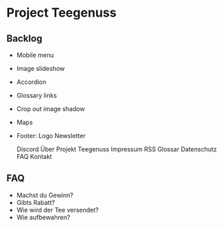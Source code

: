 # Project Teegenuss

## Backlog
- Mobile menu
- Image slideshow
- Accordion
- Glossary links
- Crop out image shadow
- Maps

- Footer:
    Logo        Newsletter

    Discord     Über Projekt Teegenuss          Impressum
    RSS         Glossar                         Datenschutz
                FAQ                             Kontakt


## FAQ
- Machst du Gewinn?
- Gibts Rabatt?
- Wie wird der Tee versendet?
- Wie aufbewahren?
    
                               